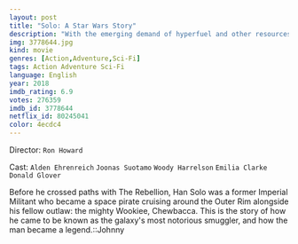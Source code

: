 ```yaml
---
layout: post
title: "Solo: A Star Wars Story"
description: "With the emerging demand of hyperfuel and other resources, Han Solo finds himself in the middle of a heist alongside other criminals, where they meet the likes of Chewbacca and Lando Calrissian in an adventurous situation exposing the criminal underworld..."
img: 3778644.jpg
kind: movie
genres: [Action,Adventure,Sci-Fi]
tags: Action Adventure Sci-Fi 
language: English
year: 2018
imdb_rating: 6.9
votes: 276359
imdb_id: 3778644
netflix_id: 80245041
color: 4ecdc4
---
```

Director: `Ron Howard`  

Cast: `Alden Ehrenreich` `Joonas Suotamo` `Woody Harrelson` `Emilia Clarke` `Donald Glover` 

Before he crossed paths with The Rebellion, Han Solo was a former Imperial Militant who became a space pirate cruising around the Outer Rim alongside his fellow outlaw: the mighty Wookiee, Chewbacca. This is the story of how he came to be known as the galaxy's most notorious smuggler, and how the man became a legend.::Johnny